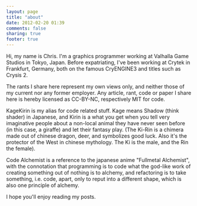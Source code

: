 ```yaml
---
layout: page
title: "about"
date: 2012-02-20 01:39
comments: false
sharing: true
footer: true
---
```


Hi, my name is Chris. I'm a graphics programmer working at Valhalla Game Studios in Tokyo, Japan. Before expatriating, I've been working at Crytek in Frankfurt, Germany, both on the famous CryENGINE3 and titles such as Crysis 2.

The rants I share here represent my own views only, and neither those of my current nor any former employer.
Any article, rant, code or paper I share here is hereby licensed as CC-BY-NC, respectively MIT for code.

KageKirin is my alias for code related stuff. Kage means Shadow (think shader) in Japanese,
and Kirin is a what you get when you tell very imaginative people about a non-local animal they have never seen before (in this case, a giraffe) and let their fantasy play.
(The Ki-Rin is a chimera made out of chinese dragon, deer, and symbolizes good luck. Also it's the protector of the West in chinese mythology. The Ki is the male, and the Rin the female).

Code Alchemist is a reference to the japanese anime "Fullmetal Alchemist", with the connotation that programming is to code what the god-like work of creating something out of nothing is to alchemy,
and refactoring is to take something, i.e. code, apart, only to reput into a different shape, which is also one principle of alchemy.

I hope you'll enjoy reading my posts.

